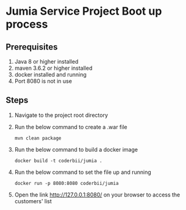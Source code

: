 # **Jumia Service Project Boot up process**

## Prerequisites

1. Java 8 or higher installed
2. maven 3.6.2 or higher installed
3. docker installed and running
4. Port 8080 is not in use
##  Steps
1. Navigate to the project root directory
2. Run the below command to create a .war file
   
   `mvn clean package`
3. Run the below command to build a docker image
   
   ```docker build -t coderbii/jumia .```
4. Run the below command to set the file up and running
   
   ```docker run -p 8080:8080 coderbii/jumia```

5. Open the link http://127.0.0.1:8080/ on your browser to access the customers' list